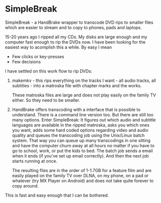 SimpleBreak
===========

SimpleBreak - a HandBrake wrapper to transcode DVD rips to smaller
files which are easier to stream and to copy to phones, pads and
laptops.

15-20 years ago I ripped all my CDs.  My disks are large enough and my
computer fast enough to rip the DVDs now.  I have been looking for the
easiest way to acomplish this a while.  By easy I mean

 - Few clicks or key-presses
 - Few decisions

I have settled on this work flow to rip DVDs:

 1. makemkv - this rips everything on the tracks I want - all audio
    tracks, all subtitles - into a matroska file with chapter marks
    and the works.

    These matroska files are large and does not play easily on the
    family TV either.  So they need to be smaller.

 2. HandBrake offers transcoding with a interface that is possible to
    understand.  There is a command line version too.  But there are
    still too many options.  Enter SimpleBreak: It figures out which
    audio and subtitle languages are available in the ripped matroska,
    asks you which ones you want, adds some hard coded options
    regarding video and audio quality and queues the transcoding job
    using the Unix/Linux batch system.  That way you can queue up many
    transcodings in one sitting and have the computer churn away at
    all hours no matter if you have to go to school, work, or put the
    kids to bed.  The batch job sends a email when it ends (if you've
    set up email correctly).  And then the next job starts running at
    once.

    The resulting files are in the order of 1-1.7GB for a feature film
    and are easily played on the family TV over DLNA, on my phone, on
    a pad or whatever (try MX Player on Android) and does not take
    quite forever to copy around.

This is fast and easy enough that I can be bothered.
